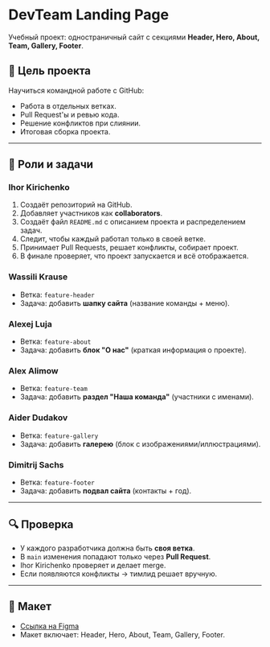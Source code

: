 # DevTeam Landing Page

Учебный проект: одностраничный сайт с секциями **Header, Hero, About, Team, Gallery, Footer**.

## 🚀 Цель проекта
Научиться командной работе с GitHub:
- Работа в отдельных ветках.
- Pull Request'ы и ревью кода.
- Решение конфликтов при слиянии.
- Итоговая сборка проекта.

---

## 👥 Роли и задачи

### Ihor Kirichenko
1. Создаёт репозиторий на GitHub.
2. Добавляет участников как **collaborators**.
3. Создаёт файл `README.md` с описанием проекта и распределением задач.
4. Следит, чтобы каждый работал только в своей ветке.
5. Принимает Pull Requests, решает конфликты, собирает проект.
6. В финале проверяет, что проект запускается и всё отображается.

### Wassili Krause
- Ветка: `feature-header`  
- Задача: добавить **шапку сайта** (название команды + меню).

### Alexej Luja
- Ветка: `feature-about`  
- Задача: добавить **блок "О нас"** (краткая информация о проекте).

### Alex Alimow
- Ветка: `feature-team`  
- Задача: добавить **раздел "Наша команда"** (участники с именами).

### Aider Dudakov
- Ветка: `feature-gallery`  
- Задача: добавить **галерею** (блок с изображениями/иллюстрациями).

### Dimitrij Sachs
- Ветка: `feature-footer`  
- Задача: добавить **подвал сайта** (контакты + год).

---

## 🔍 Проверка
- У каждого разработчика должна быть **своя ветка**.  
- В `main` изменения попадают только через **Pull Request**.  
- Ihor Kirichenko проверяет и делает merge.  
- Если появляются конфликты → тимлид решает вручную.  

---

## 📐 Макет
- [Ссылка на Figma](https://www.figma.com/design/0d5YdPf1xO8FIETwRbJWMU/Untitled?node-id=0-1&p=f&t=U3RxvITt0MgWbjZN-0)
- Макет включает: Header, Hero, About, Team, Gallery, Footer.